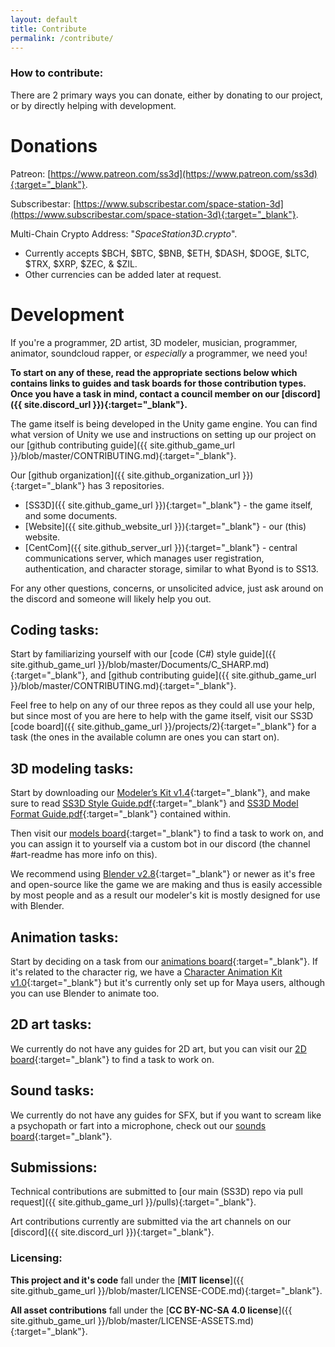 ```yaml
---
layout: default
title: Contribute
permalink: /contribute/
---
```


### How to contribute:

There are 2 primary ways you can donate, either by donating to our project, or by directly helping with development.

# Donations

Patreon: [https://www.patreon.com/ss3d](https://www.patreon.com/ss3d){:target="_blank"}.

Subscribestar: [https://www.subscribestar.com/space-station-3d](https://www.subscribestar.com/space-station-3d){:target="_blank"}.

Multi-Chain Crypto Address: "*SpaceStation3D.crypto*".
- Currently accepts $BCH, $BTC, $BNB, $ETH, $DASH, $DOGE, $LTC, $TRX, $XRP, $ZEC, & $ZIL.
- Other currencies can be added later at request.

# Development

If you're a programmer, 2D artist, 3D modeler, musician, programmer, animator, soundcloud rapper, or *especially* a programmer, we need you!

**To start on any of these, read the appropriate sections below which contains links to guides and task boards for those contribution types. Once you have a task in mind, contact a council member on our [discord]({{ site.discord_url }}){:target="_blank"}.**

The game itself is being developed in the Unity game engine. You can find what version of Unity we use and instructions on setting up our project on our [github contributing guide]({{ site.github_game_url }}/blob/master/CONTRIBUTING.md){:target="_blank"}.

Our [github organization]({{ site.github_organization_url }}){:target="_blank"} has 3 repositories.
- [SS3D]({{ site.github_game_url }}){:target="_blank"} - the game itself, and some documents.
- [Website]({{ site.github_website_url }}){:target="_blank"} - our (this) website.
- [CentCom]({{ site.github_server_url }}){:target="_blank"} - central communications server, which manages user registration, authentication, and character storage, similar to what Byond is to SS13.

For any other questions, concerns, or unsolicited advice, just ask around on the discord and someone will likely help you out.

## Coding tasks:

Start by familiarizing yourself with our [code (C#) style guide]({{ site.github_game_url }}/blob/master/Documents/C_SHARP.md){:target="_blank"}, and [github contributing guide]({{ site.github_game_url }}/blob/master/CONTRIBUTING.md){:target="_blank"}.

Feel free to help on any of our three repos as they could all use your help, but since most of you are here to help with the game itself, visit our SS3D [code board]({{ site.github_game_url }}/projects/2){:target="_blank"} for a task (the ones in the available column are ones you can start on).

## 3D modeling tasks:

Start by downloading our [Modeler’s Kit v1.4](https://drive.google.com/drive/folders/1fUn42ATEWXKvAGoWoCpN9EoURFW_7ppX?usp=sharing){:target="_blank"}, and make sure to read [SS3D Style Guide.pdf](https://drive.google.com/file/d/1bBwFSBXxDkAUSFpyJyidRbGPqIjBPxTo/view?usp=sharing){:target="_blank"} and [SS3D Model Format Guide.pdf](https://drive.google.com/file/d/1fx3B8N5exKNefXuRCYbV1hTZTg6HB0j9/view?usp=sharing){:target="_blank"} contained within.

Then visit our [models board](https://trello.com/b/ZVcDitv0/ss3d-model-list){:target="_blank"} to find a task to work on, and you can assign it to yourself via a custom bot in our discord (the channel #art-readme has more info on this).

We recommend using [Blender v2.8](https://www.blender.org/download/releases/){:target="_blank"} or newer as it's free and open-source like the game we are making and thus is easily accessible by most people and as a result our modeler's kit is mostly designed for use with Blender.

## Animation tasks:

Start by deciding on a task from our [animations board](https://trello.com/b/xZ5bhNWw/ss3d-animations){:target="_blank"}. If it's related to the character rig, we have a [Character Animation Kit v1.0](https://drive.google.com/drive/folders/1V8QAE9651nYJffCSz9zjjygextDHN-GQ?usp=sharing){:target="_blank"} but it's currently only set up for Maya users, although you can use Blender to animate too.

## 2D art tasks:

We currently do not have any guides for 2D art, but you can visit our [2D board](https://trello.com/b/XVZ95Hjq/ss3d-2d){:target="_blank"} to find a task to work on.

## Sound tasks:

We currently do not have any guides for SFX, but if you want to scream like a psychopath or fart into a microphone, check out our [sounds board](https://trello.com/b/k6pWgJE0/ss3d-sound-design){:target="_blank"}.

## Submissions:

Technical contributions are submitted to [our main (SS3D) repo via pull request]({{ site.github_game_url }}/pulls){:target="_blank"}.

Art contributions currently are submitted via the art channels on our [discord]({{ site.discord_url }}){:target="_blank"}.

### Licensing:

**This project and it's code** fall under the [**MIT license**]({{ site.github_game_url }}/blob/master/LICENSE-CODE.md){:target="_blank"}.

**All asset contributions** fall under the [**CC BY-NC-SA 4.0 license**]({{ site.github_game_url }}/blob/master/LICENSE-ASSETS.md){:target="_blank"}.
